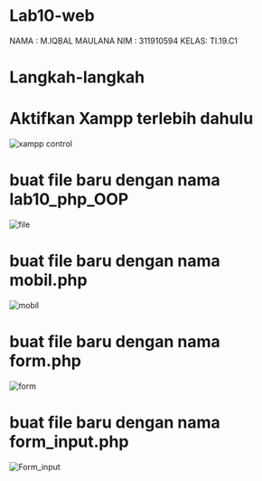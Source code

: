# Lab10-web
NAMA : M.IQBAL MAULANA
NIM  : 311910594
KELAS: TI.19.C1

# Langkah-langkah
# Aktifkan Xampp terlebih dahulu
![xampp control](https://user-images.githubusercontent.com/82009410/121762744-138a5b00-cb62-11eb-8192-cafb68297dee.PNG)

# buat file baru dengan nama lab10_php_OOP
![file](https://user-images.githubusercontent.com/82009410/121762802-66641280-cb62-11eb-8180-d065fb051ad9.PNG)

# buat file baru dengan nama mobil.php
![mobil](https://user-images.githubusercontent.com/82009410/121762838-adea9e80-cb62-11eb-8dff-1a349676d6c1.PNG)

# buat file baru dengan nama form.php
![form](https://user-images.githubusercontent.com/82009410/121762890-e5f1e180-cb62-11eb-9dd3-0598c108e53b.PNG)

# buat file baru dengan nama form_input.php
![Form_input](https://user-images.githubusercontent.com/82009410/121762932-fefa9280-cb62-11eb-8f05-7bc245a4f11b.PNG)

